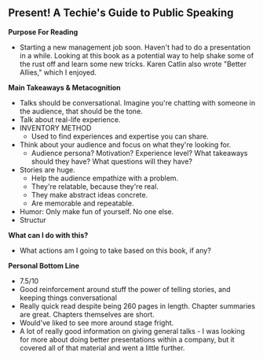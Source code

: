 ## Present! A Techie's Guide to Public Speaking

**Purpose For Reading**
- Starting a new management job soon. Haven't had to do a presentation in a while. Looking at this book as a potential way to help shake some of the rust off and learn some new tricks. Karen Catlin also wrote "Better Allies," which I enjoyed.
 
**Main Takeaways & Metacognition**
- Talks should be conversational. Imagine you're chatting with someone in the audience, that should be the tone.
- Talk about real-life experience.
- INVENTORY METHOD
	- Used to find experiences and expertise you can share.
- Think about your audience and focus on what they're looking for.
	- Audience persona? Motivation? Experience level? What takeaways should they have? What questions will they have?
- Stories are huge.
	- Help the audience empathize with a problem.
	- They're relatable, because they're real.
	- They make abstract ideas concrete.
	- Are memorable and repeatable.
- Humor: Only make fun of yourself. No one else.
- Structur

**What can I do with this?**
- What actions am I going to take based on this book, if any?

**Personal Bottom Line**
- 7.5/10
- Good reinforcement around stuff the power of telling stories, and keeping things conversational
- Really quick read despite being 260 pages in length. Chapter summaries are great. Chapters themselves are short.
- Would've liked to see more around stage fright.
- A lot of really good information on giving general talks - I was looking for more about doing better presentations within a company, but it covered all of that material and went a little further.

<!--stackedit_data:
eyJoaXN0b3J5IjpbMjAzMzQ2ODExMCwxMjAwNTMyMzE2XX0=
-->